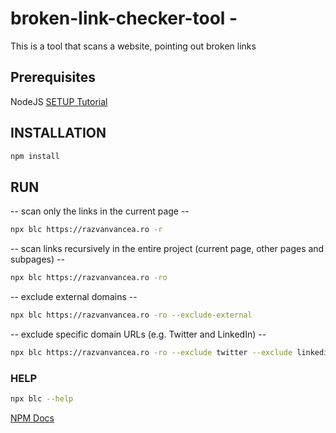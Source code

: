 # broken-link-checker-tool - 

This is a tool that scans a website, pointing out broken links

## Prerequisites

NodeJS [SETUP Tutorial](https://youtu.be/j8HZpFjPPVU)

## INSTALLATION

```sh
npm install
```


## RUN

-- scan only the links in the current page --


```sh
npx blc https://razvanvancea.ro -r
```

-- scan links recursively in the entire project (current page, other pages and subpages) --

```sh
npx blc https://razvanvancea.ro -ro
```


-- exclude external domains --

```sh
npx blc https://razvanvancea.ro -ro --exclude-external  
```


-- exclude specific domain URLs (e.g. Twitter and LinkedIn) -- 

```sh
npx blc https://razvanvancea.ro -ro --exclude twitter --exclude linkedin  
```

### HELP

```sh
npx blc --help
```


[NPM Docs](https://www.npmjs.com/package/broken-link-checker)



